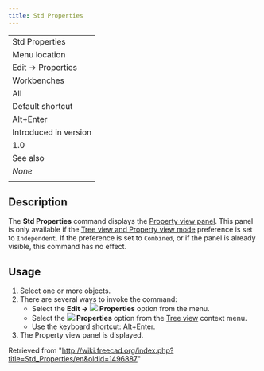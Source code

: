```yaml
---
title: Std Properties
---
```


|                       |
| --------------------- |
| Std Properties        |
| Menu location         |
| Edit → Properties     |
| Workbenches           |
| All                   |
| Default shortcut      |
| Alt+Enter             |
| Introduced in version |
| 1.0                   |
| See also              |
| _None_                |
|                       |

## Description

The **Std Properties** command displays the [Property view panel](/Property_editor "Property editor"). This panel is only available if the [Tree view and Property view mode](/Preferences_Editor#General_2 "Preferences Editor") preference is set to `Independent`. If the preference is set to `Combined`, or if the panel is already visible, this command has no effect.

## Usage

1. Select one or more objects.
2. There are several ways to invoke the command:
   - Select the **Edit → ![](/images/Std_Properties.svg) Properties** option from the menu.
   - Select the **![](/images/Std_Properties.svg) Properties** option from the [Tree view](/Tree_view "Tree view") context menu.
   - Use the keyboard shortcut: Alt+Enter.
3. The Property view panel is displayed.

Retrieved from "<http://wiki.freecad.org/index.php?title=Std_Properties/en&oldid=1496887>"
